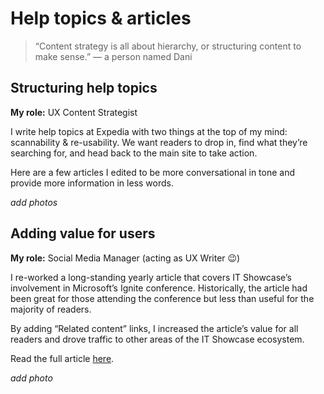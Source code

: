 # Help topics & articles

> “Content strategy is all about hierarchy, or structuring content to make sense.” — a person named Dani

## Structuring help topics

**My role:** UX Content Strategist

I write help topics at Expedia with two things at the top of my mind: scannability & re-usability. We want readers to drop in, find what they’re searching for, and head back to the main site to take action.

Here are a few articles I edited to be more conversational in tone and provide more information in less words.

*add photos*

## Adding value for users

**My role:** Social Media Manager (acting as UX Writer 😉)

I re-worked a long-standing yearly article that covers IT Showcase’s involvement in Microsoft’s Ignite conference. Historically, the article had been great for those attending the conference but less than useful for the majority of readers.

By adding “Related content” links, I increased the article’s value for all readers and drove traffic to other areas of the IT Showcase ecosystem.

Read the full article [here](https://www.microsoft.com/en-us/itshowcase/meet-our-experts-at-microsoft-ignite-2019-and-explore-their-content-here?_lrsc=8eda1cf2-6c59-410f-8551-08d3f9ae2172).

*add photo*